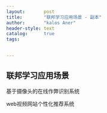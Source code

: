 ```yaml
---
layout:       post
title:        "联邦学习应用场景 - 副本"
author:       "kalos Aner"
header-style: text
catalog:      true
tags:
    

---
```


## 联邦学习应用场景

基于摄像头的在线作弊识别系统

web视频网站个性化推荐系统
